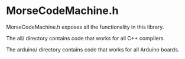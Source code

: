# MorseCodeMachine.h

MorseCodeMachine.h exposes all the functionality in this library.

The all/ directory contains code that works for all C++ compilers.

The arduino/ directory contains code that works for all Arduino boards.

